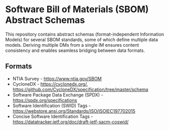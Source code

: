 # Software Bill of Materials (SBOM) Abstract Schemas

This repository contains abstract schemas (format-independent Information Models) for several SBOM standards,
some of which define multiple data models.  Deriving multiple DMs from a single IM ensures content
consistency and enables seamless bridging between data formats.

## Formats
* NTIA Survey - https://www.ntia.gov/SBOM
* CycloneDX - https://cyclonedx.org/, https://github.com/CycloneDX/specification/tree/master/schema
* Software Package Data Exchange (SPDX) - https://spdx.org/specifications
* Software Identification (SWID) Tags - https://webstore.ansi.org/Standards/ISO/ISOIEC197702015
* Concise Software Identification Tags - https://datatracker.ietf.org/doc/draft-ietf-sacm-coswid/